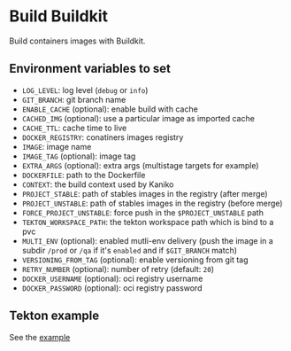 # Build Buildkit

Build containers images with Buildkit.

## Environment variables to set

* `LOG_LEVEL`: log level (`debug` or `info`)
* `GIT_BRANCH`: git branch name
* `ENABLE_CACHE` (optional): enable build with cache
* `CACHED_IMG` (optional): use a particular image as imported cache
* `CACHE_TTL`: cache time to live
* `DOCKER_REGISTRY`: conatiners images registry
* `IMAGE`: image name
* `IMAGE_TAG` (optional): image tag
* `EXTRA_ARGS` (optional): extra args (multistage targets for example)
* `DOCKERFILE`: path to the Dockerfile
* `CONTEXT`: the build context used by Kaniko
* `PROJECT_STABLE`: path of stables images in the registry (after merge)
* `PROJECT_UNSTABLE`: path of stables images in the registry (before merge)
* `FORCE_PROJECT_UNSTABLE`: force push in the `$PROJECT_UNSTABLE` path
* `TEKTON_WORKSPACE_PATH`: the tekton workspace path which is bind to a pvc
* `MULTI_ENV` (optional): enabled mutli-env delivery (push the image in a subdir `/prod` or `/qa` if it's `enabled` and if `$GIT_BRANCH` match)
* `VERSIONING_FROM_TAG` (optional): enable versioning from git tag
* `RETRY_NUMBER` (optional): number of retry (default: `20`)
* `DOCKER_USERNAME` (optional): oci registry username
* `DOCKER_PASSWORD` (optional): oci registry password

## Tekton example

See the [example](./build-container-image.yaml)
